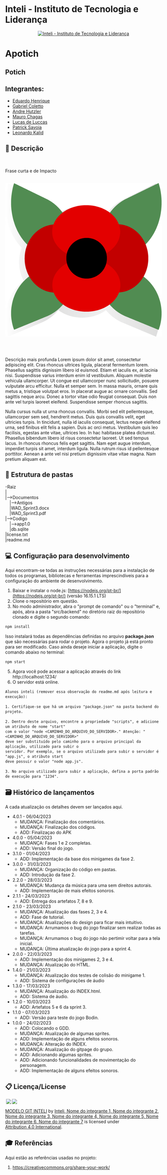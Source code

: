 # Inteli - Instituto de Tecnologia e Liderança 

<p align="center">
<a href= "https://www.inteli.edu.br/"><img src="https://www.inteli.edu.br/wp-content/uploads/2021/08/20172028/marca_1-2.png" alt="Inteli - Instituto de Tecnologia e Liderança" border="0"></a>
</p>

# Apotich

## Potich

## Integrantes: 
- <a href="https://www.linkedin.com/in/eduardo-hos/">Eduardo Henrique</a>
- <a href="https://www.linkedin.com/in/gabrielcolettosilva/">Gabriel Coletto</a>
- <a href="https://www.linkedin.com/in/isabella-fernandes-saldanha-138a631b4/">Andre Hutzler</a>
- <a href="https://www.linkedin.com/in/mauro-das-chagas-junior-7306a71b9/">Mauro Chagas</a>
- <a href="https://www.linkedin.com/in/lucasdeluccas/">Lucas de Luccas</a>
- <a href="https://www.linkedin.com/in/patrick-savoia-4b26a126a/">Patrick Savoia</a>
- <a href="https://www.linkedin.com/in/leonardokalid/">Leonardo Kalid</a>

## 📝 Descrição

<br><br>
Frase curta e de Impacto
<br><br>
<p align="center">
<img src="/Codigo/app1.0/public/img/LogoPotich.png"" alt="Logo Potich" border="0">


<br><br>

Descrição mais profunda
 Lorem ipsum dolor sit amet, consectetur adipiscing elit. Cras rhoncus ultrices ligula, placerat fermentum lorem. Phasellus sagittis dignissim libero id euismod. Etiam et iaculis ex, at lacinia nisi. Suspendisse varius interdum enim id vestibulum. Aliquam molestie vehicula ullamcorper. Ut congue est ullamcorper nunc sollicitudin, posuere vulputate arcu efficitur. Nulla et semper sem. In massa mauris, ornare quis metus a, tristique volutpat eros. In placerat augue ac ornare convallis. Sed sagittis neque arcu. Donec a tortor vitae odio feugiat consequat. Duis non ante vel turpis laoreet eleifend. Suspendisse semper rhoncus sagittis.

Nulla cursus nulla ut urna rhoncus convallis. Morbi sed elit pellentesque, ullamcorper sem sed, hendrerit metus. Duis quis convallis velit, eget ultricies turpis. In tincidunt, nulla id iaculis consequat, lectus neque eleifend urna, sed finibus elit felis a sapien. Duis ac orci metus. Vestibulum quis leo facilisis, egestas ante vitae, ultrices leo. In hac habitasse platea dictumst. Phasellus bibendum libero id risus consectetur laoreet. Ut sed tempus lacus. In rhoncus rhoncus felis eget sagittis. Nam eget augue interdum, imperdiet turpis sit amet, interdum ligula. Nulla rutrum risus id pellentesque porttitor. Aenean a ante vel nisi pretium dignissim vitae vitae magna. Nam pretium aliquam est.

## 📁 Estrutura de pastas

-Raiz<br>
|<br>
|-->Documentos<br>
  &emsp;|-->Antigos<br>
  &emsp;|WAD_Sprint3.docx<br>
  &emsp;|WAD_Sprint3.pdf<br>
|-->Codigo<br>
  &emsp;|-->app1.0<br>
  &emsp;|db.sqlite<br>
|license.txt<br>
|readme.md<br>

## 💻 Configuração para desenvolvimento

Aqui encontram-se todas as instruções necessárias para a instalação de todos os programas, bibliotecas e ferramentas imprescindíveis para a configuração do ambiente de desenvolvimento.

1.  Baixar e instalar o node.js: [https://nodejs.org/pt-br/](https://nodejs.org/pt-br/) (versão 16.15.1 LTS)
2.  Clone o repositório em questão.
3.  No modo administrador, abra o "prompt de comando" ou o "terminal" e, após, abra a pasta "src/backend" no diretório raiz do repositório clonado e digite o segundo comando:

```sh
npm install
```

Isso instalará todas as dependências definidas no arquivo <b>package.json</b> que são necessárias para rodar o projeto. Agora o projeto já está pronto para ser modificado. Caso ainda deseje iniciar a aplicação, digite o comando abaixo no terminal:

```sh
npm start
```

5. Agora você pode acessar a aplicação através do link http://localhost:1234/
6. O servidor está online.

```
Alunos inteli (remover essa observação do readme.md após leitura e execução):

1. Certifique-se que há um arquivo "package.json" na pasta backend do projeto.

2. Dentro deste arquivo, encontre a propriedade "scripts", e adicione um atributo de nome "start"
com o valor "node <CAMINHO_DO_ARQUIVO_DO_SERVIDOR>." Atenção: "<CAMINHO_DO_ARQUIVO_DO_SERVIDOR>"
deve ser substituído pelo caminho para o arquivo principal da aplicação, utilizado para subir o
servidor. Por exemplo, se o arquivo utilizado para subir o servidor é "app.js", o atributo start
deve possuir o valor "node app.js".

3. No arquivo utilizado para subir a aplicação, defina a porta padrão de execução para "1234".
```

## 🗃 Histórico de lançamentos

A cada atualização os detalhes devem ser lançados aqui.
  
* 4.0.1 - 06/04/2023
    * MUDANÇA: Finalização dos comentários.
    * MUDANÇA: Finalização dos códigos.
    * ADD: Finalizaçao do APK
* 4.0.0 - 05/04/2023
    * MUDANÇA: Fases 1 e 2 completas.
    * ADD: Versão final do jogo.
* 3.1.0 - 01/04/2023
    * ADD: Implementação da base dos minigames da fase 2.
* 3.0.0 - 31/03/2023
    * MUDANÇA: Organização do código em pastas.
    * ADD: Introdução da fase 2.
* 2.2.0 - 28/03/2023
    * MUDANÇA: Mudança da música para uma sem direitos autorais.
    * ADD: Implementação de mais efeitos sonoros.
* 2.1.1 - 24/03/2023
    * ADD: Entrega dos artefatos 7, 8 e 9.
* 2.1.0 - 23/03/2023
    * MUDANÇA: Atualização das fases 2, 3 e 4.
    * ADD: Fase de tutorial.
    * MUDANÇA: Atualizações do design para ficar mais intuitivo.
    * MUDANÇA: Arrumamos o bug do jogo finalizar sem realizar todas as tarefas.
    * MUDANÇA: Arrumamos o bug do jogo não pertimir voltar para a tela inicial.
    * MUDANÇA: Última atualização do jogo para a sprint 4. 
* 2.0.0 - 22/03/2023
    * ADD: Implementação dos minigames 2, 3 e 4.
    * MUDANÇA: Atualização do HTML.
* 1.4.0 - 21/03/2023
    * MUDANÇA: Atualização dos testes de colisão do minigame 1.
    * ADD: Sistema de configurações de áudio
* 1.3.0 - 17/03/2023
    * MUDANÇA: Atualização do INDEX.html.
    * ADD: Sistema de áudio.
* 1.2.0 - 10/03/2023
    * ADD: Artefatos 5 e 6 da sprint 3.
* 1.1.0 - 07/03/2023
    * ADD: Versão para teste do jogo Bodin.
* 1.0.0 - 24/02/2023
    * ADD: Colocando o GDD.
    * MUDANÇA: Atualização de algumas sprites.
    * ADD: Implementação de alguns efeitos sonoros.
    * MUDANÇA: Alteração do INDEX.
    * MUDANÇA: Atualização do gitpage do grupo.
    * ADD: Adicionando algumas sprites.
    * ADD: Adicionando funcionalidades de movimentação do personagem.
    * ADD: Implementação de alguns efeitos sonoros.

## 📋 Licença/License

<img style="height:22px!important;margin-left:3px;vertical-align:text-bottom;" src="https://mirrors.creativecommons.org/presskit/icons/cc.svg?ref=chooser-v1"><img style="height:22px!important;margin-left:3px;vertical-align:text-bottom;" src="https://mirrors.creativecommons.org/presskit/icons/by.svg?ref=chooser-v1"><p xmlns:cc="http://creativecommons.org/ns#" xmlns:dct="http://purl.org/dc/terms/"><a property="dct:title" rel="cc:attributionURL" href="https://github.com/Spidus/Teste_Final_1">MODELO GIT INTELI</a> by <a rel="cc:attributionURL dct:creator" property="cc:attributionName" href="https://www.yggbrasil.com.br/vr">Inteli, Nome do integrante 1, Nome do integrante 2, Nome do integrante 3, Nome do integrante 4, Nome do integrante 5, Nome do integrante 6, Nome do integrante 7</a> is licensed under <a href="http://creativecommons.org/licenses/by/4.0/?ref=chooser-v1" target="_blank" rel="license noopener noreferrer" style="display:inline-block;">Attribution 4.0 International</a>.</p>

## 🎓 Referências

Aqui estão as referências usadas no projeto:

1. <https://creativecommons.org/share-your-work/>
